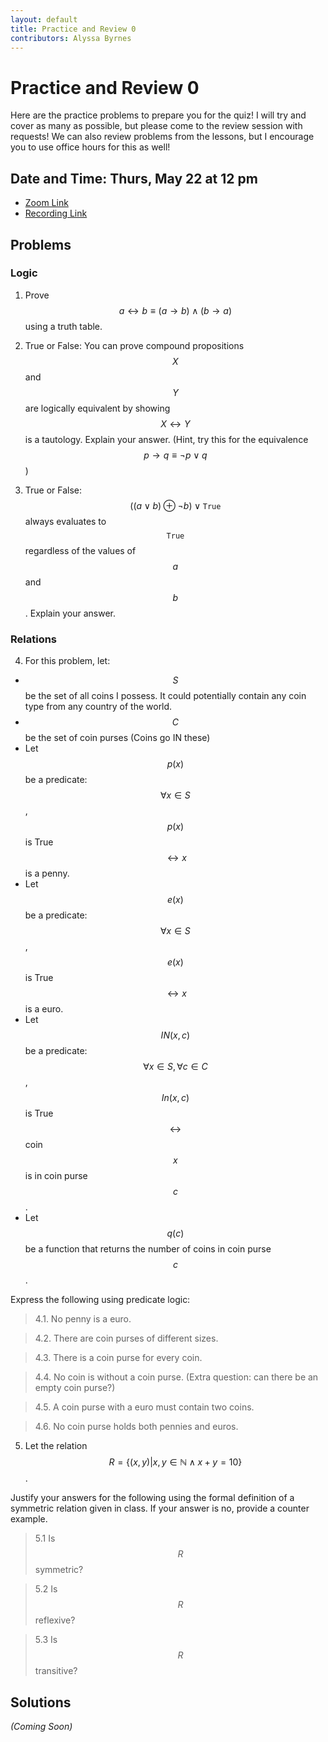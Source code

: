 ```yaml
---
layout: default
title: Practice and Review 0
contributors: Alyssa Byrnes
---
```


# Practice and Review 0

Here are the practice problems to prepare you for the quiz! I will try and cover as many as possible, but please come to the review session with requests! We can also review problems from the lessons, but I encourage you to use office hours for this as well!

## Date and Time: Thurs, May 22 at 12 pm
* [Zoom Link](/)
* [Recording Link](/)



## Problems

### Logic 

1. Prove $$a \leftrightarrow b \equiv (a \rightarrow b) \land (b \rightarrow a)$$ using a truth table.

2. True or False: You can prove compound propositions $$X$$ and $$Y$$ are logically equivalent by showing $$X \leftrightarrow Y$$ is a tautology. Explain your answer.
(Hint, try this for the equivalence $$p \rightarrow q \equiv \neg p \lor q$$)

3. True or False: $$((a \lor b) \oplus \neg b) \lor \texttt{True}$$ always evaluates to $$\texttt{True}$$ regardless of the values of $$a$$ and $$b$$. Explain your answer.


### Relations

4. For this problem, let:

* $$S$$ be the set of all coins I possess. It could potentially contain any coin type from any country of the world.
* $$C$$ be the set of coin purses (Coins go IN these)
* Let $$p(x)$$ be a predicate:  $$\forall x \in S$$, $$p(x)$$ is True $$\leftrightarrow x$$ is a penny. 
* Let $$e(x)$$ be a predicate:  $$\forall x \in S$$, $$e(x)$$ is True $$\leftrightarrow x$$ is a euro. 
* Let $$IN(x,c)$$ be a predicate:  $$\forall x \in S, \forall c \in C$$, $$In(x,c)$$ is True $$\leftrightarrow$$ coin $$x$$ is in coin purse $$c$$. 
* Let $$q(c)$$ be a function that returns the number of coins in coin purse $$c$$.

Express the following using predicate logic:

> 4.1. No penny is a euro.

> 4.2. There are coin purses of different sizes.

> 4.3. There is a coin purse for every coin.

> 4.4. No coin is without a coin purse. (Extra question: can there be an empty coin purse?)

> 4.5. A coin purse with a euro must contain two coins.

> 4.6. No coin purse holds both pennies and euros.



5. Let the relation $$R = \{(x,y) | x,y \in \mathbb{N} \land x + y = 10 \}$$.

Justify your answers for the following using the formal definition of a symmetric relation given in class. If your answer is no, provide a counter example.

> 5.1 Is $$R$$ symmetric? 

> 5.2 Is $$R$$ reflexive? 

> 5.3 Is $$R$$ transitive? 



## Solutions

*(Coming Soon)*